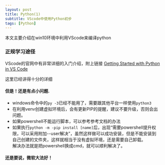 ```yaml
---
layout: post
title: Python(1)
subtitle: VScode中使用Python初步
tags: [Python]
---
```

本文主要介绍在win10环境中利用VScode来编译python

### 正规学习途径

VScode的官网中有非常详细的入门介绍，附上链接
[Getting Started with Python in VS Code](https://code.visualstudio.com/docs/python/python-tutorial#_start-vs-code-in-a-project-workspace-folder)

这里已经讲得十分的详细
#### **但是！还是有点小问题.**

- windows命令中的```py -3```已经不能用了，需要跟其他平台一样使用```python3```
- 在利用venv创建虚拟环境后，会有更新PIP的提醒，建议不要升级，否则会出问题。
- 如果powershell不能运行脚本，可以参考参考文档的办法
- 如果执行```python -m -pip install [name]```后，出现“需要powershell提升权限，可以采用附加--user解决”，虽然这样做可以成功安装，但是不能安装到自己创建的文件夹，这样就相当于没有虚拟环境，还是需要自己卸载。<br/>解决办法就是把powershell换成cmd，就可以顺利解决了。

#### 还是要说，微软大法好！

